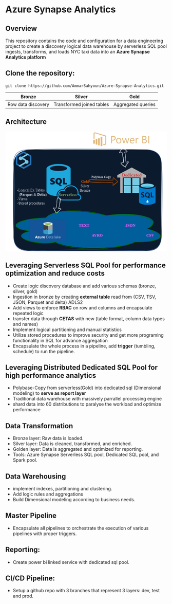 # Azure Synapse Analytics

## Overview
This repository contains the code and configuration for a data engineering project to create a discovery logical data warehouse by serverless SQL pool
ingests, transforms, and loads NYC taxi data into an **Azure Synapse Analytics platform** 

## Clone the repository: 
```
git clone https://github.com/AmmarSahyoun/Azure-Synapse-Analytics.git
```
|Bronze|Silver|Gold|
|----|-----|-------|
|Row data discovery |Transformed joined tables|Aggregated queries| 

## Architecture
![architecture diagram](pics/architecture-gr.png) 


## Leveraging Serverless SQL Pool for performance optimization and reduce costs
* Create logic discovery database and add various schemas (bronze, silver, gold)
* Ingestion in bronze by creating **external table** read from (CSV, TSV, JSON, Parquet and delta) ADLS2 
* Add views to enforce **RBAC** on row and columns and encapsulate repeated logic
* transfer data through **CETAS** with new (table format, column data types and names) 
* Implement logical partitioning and manual statistics
* Utilize stored procedures to improve security and get more programing functionality in SQL for advance aggregation
* Encapsulate the whole process in a pipeline, add **trigger** (tumbling, schedule) to run the pipeline.

## Leveraging Distributed Dedicated SQL Pool for high performance analytics
* Polybase-Copy from serverless(Gold) into dedicated sql (Dimensional modeling) to **serve as report layer** 
* Traditional data warehouse with massively parrallel processing engine
* shard data into 60 distributions to paralyse the workload and optimize performance

## Data Transformation
* Bronze layer: Raw data is loaded.
* Silver layer: Data is cleaned, transformed, and enriched.
* Golden layer: Data is aggregated and optimized for reporting.
* Tools: Azure Synapse Serverless SQL pool, Dedicated SQL pool, and Spark pool.

## Data Warehousing
* implement indexes, partitioning and clustering.
* Add logic rules and aggregations
* Build Dimensional modeling according to business needs.

## Master Pipeline
* Encapsulate all pipelines to orchestrate the execution of various pipelines with proper triggers.

## Reporting: 
* Create power bi linked service with dedicated sql pool.

## CI/CD Pipeline:
* Setup a github repo with 3 branches that represent 3 layers: dev, test and prod.




